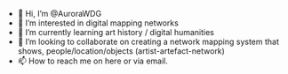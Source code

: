 - 👋 Hi, I’m @AuroraWDG
- 👀 I’m interested in digital mapping networks 
- 🌱 I’m currently learning art history / digital humanities
- 💞️ I’m looking to collaborate on creating a network mapping system that shows, people/location/objects (artist-artefact-network)
- 📫 How to reach me on here or via email.

<!---
AuroraWDG/AuroraWDG is a ✨ special ✨ repository because its `README.md` (this file) appears on your GitHub profile.
You can click the Preview link to take a look at your changes.
--->
